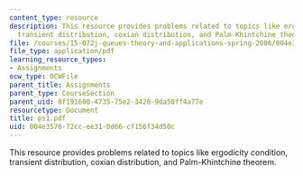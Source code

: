 ```yaml
---
content_type: resource
description: This resource provides problems related to topics like ergodicity condition,
  transient distribution, coxian distribution, and Palm-Khintchine theorem.
file: /courses/15-072j-queues-theory-and-applications-spring-2006/004e357672ccee310d66cf156f34d50c_ps1.pdf
file_type: application/pdf
learning_resource_types:
- Assignments
ocw_type: OCWFile
parent_title: Assignments
parent_type: CourseSection
parent_uid: 8f191600-4735-75e2-3420-9da50ff4a77e
resourcetype: Document
title: ps1.pdf
uid: 004e3576-72cc-ee31-0d66-cf156f34d50c
---
```

This resource provides problems related to topics like ergodicity condition, transient distribution, coxian distribution, and Palm-Khintchine theorem.

